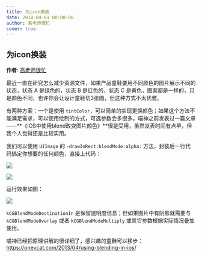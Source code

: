 ```yaml
---
title: 为icon换装
date: 2018-04-01 00:00:00
author: 高老师很忙
cover: true
---
```


为icon换装
----------
**作者**: [高老师很忙](https://weibo.com/517082456)

最近一直在研究怎么减少资源文件，如果产品童鞋要用不同颜色的图片展示不同的状态，状态 A 是绿色的，状态 B 是红色的，状态 C 是黄色，图案都是一样的，只是颜色不同，也许你会让设计童鞋切3张图，但这种方式不太优雅。

有两种方案：一个是使用 `tintColor`，可以简单的实现更换颜色；如果这个方法不能满足需求，可以使用绘制的方式，可选参数会多很多。喵神之前发表过一篇文章——**《iOS中使用blend改变图片颜色》**很是受用，虽然发表时间有点早，但我个人觉得还是比较实用。

我们可以使用 `UIImage` 的 `-drawInRect:blendMode:alpha:` 方法，封装后一行代码搞定你想要的任何颜色，直接上代码：

![](https://github.com/iOS-Tips/iOS-tech-set/blob/master/images/2018/04/8-1.jpg?raw=true)

![](https://github.com/iOS-Tips/iOS-tech-set/blob/master/images/2018/04/8-2.jpg?raw=true)

运行效果如图：

![](https://github.com/iOS-Tips/iOS-tech-set/blob/master/images/2018/04/8-3.jpg?raw=true)

`kCGBlendModeDestinationIn` 是保留透明度信息；但如果图片中有阴影就需要与 `kCGBlendModeOverlay` 或者 `kCGBlendModeMultiply` 或其它参数根据实际情况叠加使用。

喵神已经把原理讲解的很详细了，感兴趣的童鞋可以移步：https://onevcat.com/2013/04/using-blending-in-ios/
